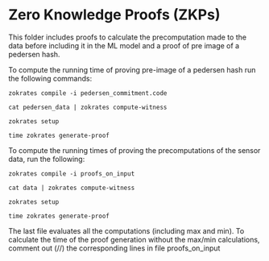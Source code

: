 # Zero Knowledge Proofs (ZKPs)
This folder includes proofs to calculate the precomputation made to the data before including it in the ML model and a proof of pre image of a pedersen hash.

To compute the running time of proving pre-image of a pedersen hash run the following commands:

`zokrates compile -i pedersen_commitment.code`

`cat pedersen_data | zokrates compute-witness`

`zokrates setup`

`time zokrates generate-proof`

To compute the running times of proving the precomputations of the sensor data, run the following: 

`zokrates compile -i proofs_on_input`

`cat data | zokrates compute-witness`

`zokrates setup`

`time zokrates generate-proof`


The last file evaluates all the computations (including max and min). To calculate the time of the proof generation without the max/min calculations, comment out (//) the corresponding lines in file proofs_on_input
